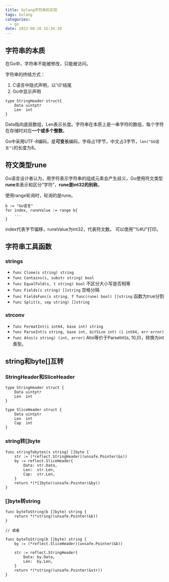 ```yaml
---
title: Golang字符串的实现
tags: Golang
categories:
  - go
date: 2022-08-26 15:34:30
---
```


## 字符串的本质
在Go中，字符串不能被修改，只能被访问。

字符串的终结方式：

1. C语言中隐式声明，以'\0'结尾
2. Go中显示声明
``` golang
type StringHeader struct{
    Data uintptr
    Len  int
}
```
Data指向底层数组，Len表示长度。字符串在本质上是一串字符的数组，每个字符在存储时对应**一个或多个整数**。

Go中采用UTF-8编码，是**可变长**编码，字母占1字节，中文占3字节，`len("GO语言")`的长度为8。

## 符文类型rune
Go语言设计者认为，用字符表示字符串的组成元素会产生歧义，Go使用符文类型**rune**来表示和区分“字符”，**rune是int32的别称**。

使用range轮询时，轮询的是rune。
``` golang
b := "Go语言"
for index, runeValue := range b{
    ...
}
```
index代表字节偏移，runeValue为int32，代表符文数。
可以使用"%#U"打印。

## 字符串工具函数
### strings
- `func Clone(s string) string`
- `func Contains(s, substr string) bool`
- `func EqualFold(s, t string) bool` 不区分大小写是否相等
- `func Fields(s string) []string` 空格分隔
- `func FieldsFunc(s string, f func(rune) bool) []string` 函数为true分割
- `func Split(s, sep string) []string`

### strconv
- `func FormatInt(i int64, base int) string`
- `func ParseInt(s string, base int, bitSize int) (i int64, err error)`
- `func Atoi(s string) (int, error)` Atoi等价于ParseInt(s, 10,0)，转换为int类型。


## string和byte[]互转

### StringHeader和SliceHeader
``` golang
type StringHeader struct {  
    Data uintptr    
    Len  int    
}   

type SliceHeader struct {   
    Data uintptr    
    Len  int    
    Cap  int    
}
```
### string转[]byte

``` golang
func stringTobytes(s string) []byte {
    str := (*reflect.StringHeader)(unsafe.Pointer(&s))
    by := reflect.SliceHeader{
        Data: str.Data,
        Len:  str.Len,
        Cap:  str.Len,
    }
    return *(*[]byte)(unsafe.Pointer(&by))
}
```
### []byte转string
``` golang
func byteToString(b []byte) string {
    return *(*string)(unsafe.Pointer(&b))
}

// 或者

func byteToString(b []byte) string {
    by := (*reflect.SliceHeader)(unsafe.Pointer(&b))

    str := reflect.StringHeader{
        Data: by.Data,
        Len:  by.Len,
    }
    return *(*string)(unsafe.Pointer(&str))
}
```
